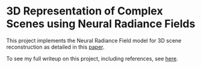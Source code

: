 # 3D Representation of Complex Scenes using Neural Radiance Fields

This project implements the Neural Radiance Field model for 3D scene reconstruction as detailed in this [paper](https://arxiv.org/abs/2003.08934).

To see my full writeup on this project, including references, see [here](https://drive.google.com/file/d/10zwAFvqoYuFY5Wdo22JpX3LrJrG8QBjn/view?usp=sharing).

